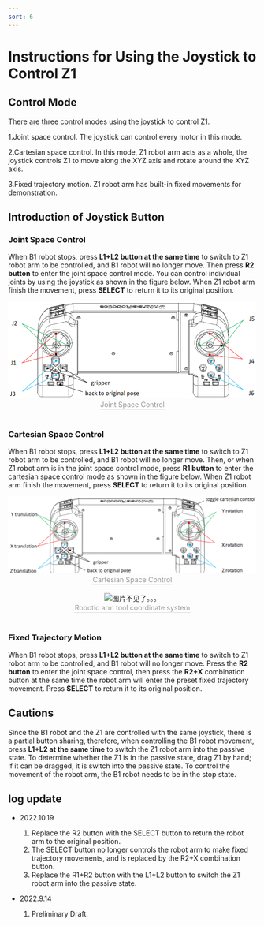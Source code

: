 ```yaml
---
sort: 6
---
```


# Instructions for Using the Joystick to Control Z1

## Control Mode

There are three control modes using the joystick to control Z1.

1.Joint space control. The joystick can control every motor in this mode.

2.Cartesian space control. In this mode, Z1 robot arm acts as a whole, the joystick controls Z1 to move along the XYZ axis and rotate around the XYZ axis.

3.Fixed trajectory motion. Z1 robot arm has built-in fixed movements for demonstration.

## Introduction of Joystick Button

### Joint Space Control

When B1 robot stops, press **L1+L2 button at the same time** to switch to Z1 robot arm to be controlled, and B1 robot will no longer move. Then press **R2 button** to enter the joint space control mode. You can control individual joints by using the joystick as shown in the figure below. When Z1 robot arm finish the movement, press **SELECT** to return it to its original position. 

<center>
<img src="../img/joystick_joint control.png" style="zoom:100%" alt=" 图片不见了。。。 "/>
<br>
<div style="color:orange; border-bottom: 0.1px solid #d9d9d9;
display: inline-block;
color: #999;
padding: 1px;">Joint Space Control</div>
</center>
<br>

### Cartesian Space Control

When B1 robot stops, press **L1+L2 button at the same time** to switch to Z1 robot arm to be controlled, and B1 robot will no longer move. Then, or when Z1 robot arm is in the joint space control mode, press **R1 button** to enter the cartesian space control mode as shown in the figure below. When Z1 robot arm finish the movement, press **SELECT** to return it to its original position. 

<center>
<img src="../img/joystick_cartesian control.png" style="zoom:100%" alt=" 图片不见了。。。 "/>
<br>
<div style="color:orange; border-bottom: 0.1px solid #d9d9d9;
display: inline-block;
color: #999;
padding: 1px;">Cartesian Space Control</div>
</center>
<br>

<center>
<img src="../img/cartesian_example.jpg" style="zoom:100%" alt=" 图片不见了。。。 "/>
<br>
<div style="color:orange; border-bottom: 0.1px solid #d9d9d9;
display: inline-block;
color: #999;
padding: 1px;">Robotic arm tool coordinate system</div>
</center>
<br>

### Fixed Trajectory Motion

When B1 robot stops, press **L1+L2 button at the same time** to switch to Z1 robot arm to be controlled, and B1 robot will no longer move. Press the **R2 button** to enter the joint space control, then press the **R2+X** combination button at the same time the robot arm will enter the preset fixed trajectory movement. Press **SELECT** to return it to its original position. 

## Cautions

Since the B1 robot and the Z1 are controlled with the same joystick, there is a partial button sharing, therefore, when controlling the B1 robot movement, press **L1+L2 at the same time** to switch the Z1 robot arm into the passive state. To determine whether the Z1 is in the passive state, drag Z1 by hand; if it can be dragged, it is switch into the passive state. To control the movement of the robot arm, the B1 robot needs to be in the stop state.

## log update

+ 2022.10.19

    1. Replace the R2 button with the SELECT button to return the robot arm to the original position.
    2. The SELECT button no longer controls the robot arm to make fixed trajectory movements, and is replaced by the R2+X combination button.
    3. Replace the R1+R2 button with the L1+L2 button to switch the Z1 robot arm into the passive state.

+ 2022.9.14

    1. Preliminary Draft.
